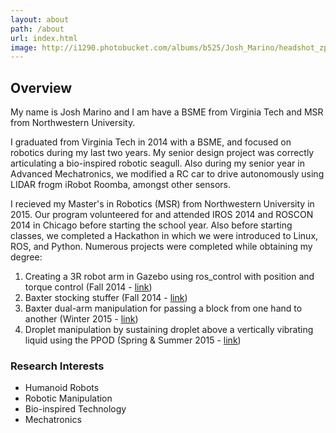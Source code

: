 ```yaml
---
layout: about
path: /about
url: index.html
image: http://i1290.photobucket.com/albums/b525/Josh_Marino/headshot_zpswc25gfsk.png
---
```


## Overview
My name is Josh Marino and I am have a BSME from Virginia Tech and MSR from Northwestern University.

I graduated from Virginia Tech in 2014 with a BSME, and focused on robotics during my last two years. My senior design project was correctly articulating a bio-inspired robotic seagull. Also during my senior year in Advanced Mechatronics, we modified a RC car to drive autonomously using LIDAR frogm iRobot Roomba, amongst other sensors.

I recieved my Master's in Robotics (MSR) from Northwestern University in 2015. Our program volunteered for and attended IROS 2014 and ROSCON 2014 in Chicago before starting the school year. Also before starting classes, we completed a Hackathon in which we were introduced to Linux, ROS, and Python. Numerous projects were completed while obtaining my degree: 

1. Creating a 3R robot arm in Gazebo using ros_control with position and torque control (Fall 2014 - [link](http://joshmarino.github.io/portfolio/projects/15-2014-10-ros-control/))
2. Baxter stocking stuffer (Fall 2014 - [link](http://joshmarino.github.io/portfolio/projects/13-2014-12-Baxter-Stocking-Stuffer/))
3. Baxter dual-arm manipulation for passing a block from one hand to another (Winter 2015 - [link](http://joshmarino.github.io/portfolio/projects/12-2015-01-Baxter-Dual-Arm-Manipulation/))
4. Droplet manipulation by sustaining droplet above a vertically vibrating liquid using the PPOD (Spring & Summer 2015 - [link](http://joshmarino.github.io/portfolio/projects/11-2015-05-Droplet-Manipulation/))


### Research Interests
* Humanoid Robots
* Robotic Manipulation
* Bio-inspired Technology
* Mechatronics

